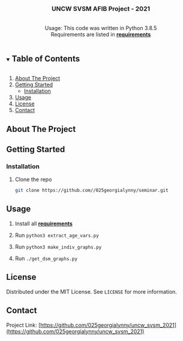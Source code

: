
<br />
<p align="center">
  <a href="https://github.com//025georgialynny/uncw_svsm_2021">
  </a>

  <h3 align="center">UNCW SVSM AFIB Project - 2021</h3>

  <p align="center">
    <br />
    <!--<a href="/present.ipynb"><strong>View the Final Code in Jupyter</strong></a>-->
     Usage: This code was written in Python 3.8.5
    <br />
     Requirements are listed in <a href="/requirements"><strong>requirements</strong></a>
    <br />
  </p>
</p>



<!-- TABLE OF CONTENTS -->
<details open="open">
  <summary><h2 style="display: inline-block">Table of Contents</h2></summary>
  <ol>
    <li>
      <a href="#about-the-project">About The Project</a>
    </li>
    <li>
      <a href="#getting-started">Getting Started</a>
      <ul>
        <li><a href="#installation">Installation</a></li>
      </ul>
    </li>
    <li><a href="#usage">Usage</a></li>
    <li><a href="#license">License</a></li>
    <li><a href="#contact">Contact</a></li>
  </ol>
</details>



<!-- ABOUT THE PROJECT -->
## About The Project

<!-- GETTING STARTED -->
## Getting Started 

### Installation

1. Clone the repo
   ```sh
   git clone https://github.com//025georgialynny/seminar.git
   ```




<!-- USAGE EXAMPLES -->
## Usage
1. Install all <a href="/requirements"><strong>requirements</strong></a>

2. Run ```python3 extract_age_vars.py```

3. Run ```python3 make_indiv_graphs.py```

4. Run ```./get_dsm_graphs.py```






<!-- LICENSE -->
## License

Distributed under the MIT License. See `LICENSE` for more information.



<!-- CONTACT -->
## Contact


Project Link: [https://github.com/025georgialynny/uncw_svsm_2021](https://github.com/025georgialynny/uncw_svsm_2021)
